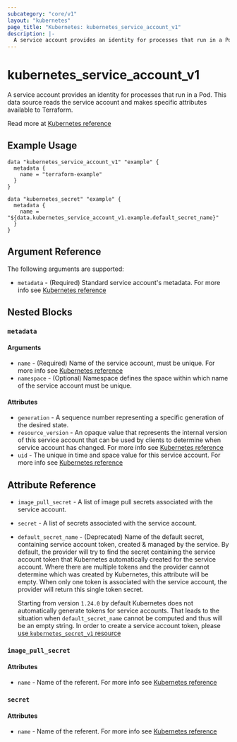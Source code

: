 ```yaml
---
subcategory: "core/v1"
layout: "kubernetes"
page_title: "Kubernetes: kubernetes_service_account_v1"
description: |-
  A service account provides an identity for processes that run in a Pod.
---
```


# kubernetes_service_account_v1

A service account provides an identity for processes that run in a Pod.  This data source reads the service account and makes specific attributes available to Terraform.

Read more at [Kubernetes reference](https://kubernetes.io/docs/reference/access-authn-authz/service-accounts-admin/)

## Example Usage

```hcl
data "kubernetes_service_account_v1" "example" {
  metadata {
    name = "terraform-example"
  }
}

data "kubernetes_secret" "example" {
  metadata {
    name = "${data.kubernetes_service_account_v1.example.default_secret_name}"
  }
}
```

## Argument Reference

The following arguments are supported:

* `metadata` - (Required) Standard service account's metadata. For more info see [Kubernetes reference](https://github.com/kubernetes/community/blob/master/contributors/devel/sig-architecture/api-conventions.md#metadata)

## Nested Blocks

### `metadata`

#### Arguments

* `name` - (Required) Name of the service account, must be unique. For more info see [Kubernetes reference](https://kubernetes.io/docs/concepts/overview/working-with-objects/names/#names)
* `namespace` - (Optional) Namespace defines the space within which name of the service account must be unique.

#### Attributes

* `generation` - A sequence number representing a specific generation of the desired state.
* `resource_version` - An opaque value that represents the internal version of this service account that can be used by clients to determine when service account has changed. For more info see [Kubernetes reference](https://github.com/kubernetes/community/blob/master/contributors/devel/sig-architecture/api-conventions.md#concurrency-control-and-consistency)
* `uid` - The unique in time and space value for this service account. For more info see [Kubernetes reference](https://kubernetes.io/docs/concepts/overview/working-with-objects/names/#uids)

## Attribute Reference

* `image_pull_secret` - A list of image pull secrets associated with the service account.
* `secret` - A list of secrets associated with the service account.
* `default_secret_name` - (Deprecated) Name of the default secret, containing service account token, created & managed by the service. By default, the provider will try to find the secret containing the service account token that Kubernetes automatically created for the service account. Where there are multiple tokens and the provider cannot determine which was created by Kubernetes, this attribute will be empty. When only one token is associated with the service account, the provider will return this single token secret.

  Starting from version `1.24.0` by default Kubernetes does not automatically generate tokens for service accounts. That leads to the situation when `default_secret_name` cannot be computed and thus will be an empty string. In order to create a service account token, please [use `kubernetes_secret_v1` resource](https://registry.terraform.io/providers/hashicorp/kubernetes/latest/docs/resources/secret_v1#example-usage-service-account-token)

### `image_pull_secret`

#### Attributes

* `name` - Name of the referent. For more info see [Kubernetes reference](https://kubernetes.io/docs/concepts/overview/working-with-objects/names/#names)

### `secret`

#### Attributes

* `name` - Name of the referent. For more info see [Kubernetes reference](https://kubernetes.io/docs/concepts/overview/working-with-objects/names/#names)
